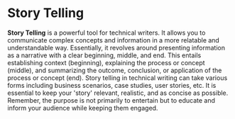 # Story Telling

**Story Telling** is a powerful tool for technical writers. It allows you to communicate complex concepts and information in a more relatable and understandable way. Essentially, it revolves around presenting information as a narrative with a clear beginning, middle, and end. This entails establishing context (beginning), explaining the process or concept (middle), and summarizing the outcome, conclusion, or application of the process or concept (end). Story telling in technical writing can take various forms including business scenarios, case studies, user stories, etc. It is essential to keep your 'story' relevant, realistic, and as concise as possible. Remember, the purpose is not primarily to entertain but to educate and inform your audience while keeping them engaged.